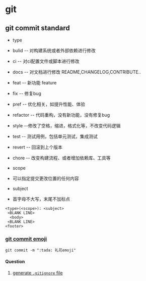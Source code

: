 # git

## git commit standard

+ type

+ bulid  -- 对构建系统或者外部依赖进行修改
+ ci    -- 对ci配置文件或脚本进行修改
+ docs  -- 对文档进行修改 README,CHANGELOG,CONTRIBUTE..
+ feat  -- 新功能 feature
+ fix   -- 修复bug
+ pref  -- 优化相关，如提升性能、体验
+ refactor  -- 代码重构，没有新功能，没有修复bug
+ style  --修改了空格，缩进，格式化等，不改变代码逻辑
+ test   -- 测试用例，包括单元测试，集成测试
+ revert -- 回滚到上个版本
+ chore  -- 改变构建流程、或者增加依赖库、工具等

+ scope

+ 可以指定提交更改位置的任何内容

+ subject

+ 首字母不大写，末尾不加标点

```git
<type>(<scope>): <subject>
 <BLANK LINE>
  <body>
 <BLANK LINE>
<footer>
```

### [git commit emoji](https://gitmoji.dev/)

```git
git commit -m ":tada: 礼花emoji"
```

#### Question

1. [generate `.gitignore` file](Questions/gitignore.md)